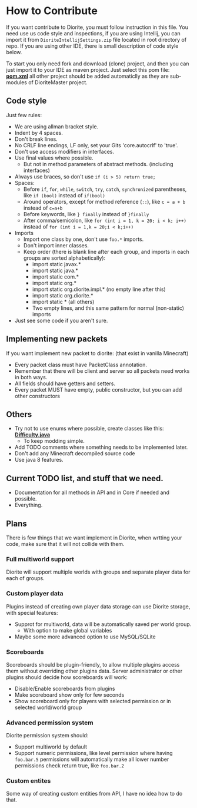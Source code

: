 # How to Contribute
If you want contribute to Diorite, you must follow instruction in this file.
You need use us code style and inspections, if you are using Intellij, you can import it from `DioriteIntellijSettings.zip` file located in root directory of repo. If you are using other IDE, there is small description of code style below.

To start you only need fork and download (clone) project, and then you can just import it to your IDE as maven project.
Just select this pom file: [**pom.xml**](https://github.com/Diorite/Diorite/blob/master/pom.xml) all other project should be added automaticlly as they are sub-modules of DioriteMaster project.

## Code style
Just few rules:
* We are using allman bracket style.
* Indent by 4 spaces.
* Don't break lines.
* No CRLF line endings, LF only, set your Gits 'core.autocrlf' to 'true'.
* Don't use access modifiers in interfaces. 
* Use final values where possible.
  * But not in method parameters of abstract methods. (including interfaces)
* Always use braces, so don't use `if (i > 5) return true;`
* Spaces:
  * Before `if`, `for`, `while`, `switch`, `try`, `catch`, `synchronized` parentheses, like `if (bool)` instead of `if(bool)`
  * Around operators, except for method reference (`::`), like `c = a + b` instead of `c=a+b`
  * Before keywords, like `} finally` instead of `}finally`
  * After comma/semicolon, like `for (int i = 1, k = 20; i < k; i++)` instead of `for (int i = 1,k = 20;i < k;i++)`
* Imports
  * Import one class by one, don't use `foo.*` imports.
  * Don't import inner classes.
  * Keep order (there is blank line after each group, and imports in each groups are sorted alphabetically):
    * import static javax.*
    * import static java.*
    * import static com.*
    * import static org.*
    * import static org.diorite.impl.* (no empty line after this)
    * import static org.diorite.*
    * import static * (all others)
    * Two empty lines, and this same pattern for normal (non-static) imports
* Just see some code if you aren't sure.

## Implementing new packets
If you want implement new packet to diorite: (that exist in vanilla Minecraft)
* Every packet class must have PacketClass annotation.
* Remember that there will be client and server so all packets need works in both ways.
* All fields should have getters and setters.
* Every packet MUST have empty, public constructor, but you can add other constructors

## Others
* Try not to use enums where possible, create classes like this: [**Difficulty.java**](https://github.com/Diorite/Diorite/blob/master/DioriteAPI/src/main/java/org/diorite/Difficulty.java)
  * To keep modding simple.
* Add TODO comments where something needs to be implemented later.
* Don't add any Minecraft decompiled source code
* Use java 8 features.

## Current TODO list, and stuff that we need.
* Documentation for all methods in API and in Core if needed and possible.
* Everything.

## Plans
There is few things that we want implement in Diorite, when wrtting your code, make sure that it will not collide with them.

### Full multiworld support
Diorite will support multiple worlds with groups and separate player data for each of groups.

### Custom player data
Plugins instead of creating own player data storage can use Diorite storage, with special features:
* Supprot for multiworld, data will be automatically saved per world group.
  * With option to make global variables
* Maybe some more advanced option to use MySQL/SQLite

### Scoreboards
Scoreboards should be plugin-friendly, to allow multiple plugins access them without overriding other plugins data.
Server administrator or other plugins should decide how scoreboards will work:
* Disable/Enable scoreboards from plugins
* Make scoreboard show only for few seconds
* Show scoreboard only for players with selected permission or in selected world/world group

### Advanced permission system
Diorite permission system should:
* Support multiworld by default
* Support numeric permissions, like level permission where having `foo.bar.5` permissions will automatically make all lower number permissions check return true, like `foo.bar.2`

### Custom entites
Some way of creating custom entities from API, I have no idea how to do that.

